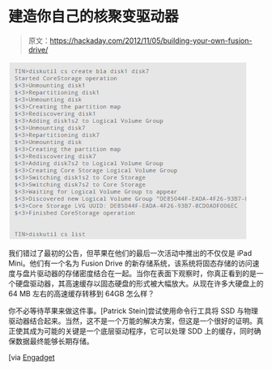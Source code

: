 # 建造你自己的核聚变驱动器

> 原文：<https://hackaday.com/2012/11/05/building-your-own-fusion-drive/>

![](img/82765e466b5eb272728e47dbf7362c20.png "building-your-own-fusion-drive")

我们错过了最初的公告，但苹果在他们的最后一次活动中推出的不仅仅是 iPad Mini。他们有一个名为 Fusion Drive 的新存储系统，该系统将固态存储的访问速度与盘片驱动器的存储密度结合在一起。当你在表面下观察时，你真正看到的是一个硬盘驱动器，其高速缓存以固态硬盘的形式被大幅放大。从现在许多大硬盘上的 64 MB 左右的高速缓存转移到 64GB 怎么样？

你不必等待苹果来做这件事。[Patrick Stein]尝试使用命令行工具将 SSD 与物理驱动器结合起来。当然，这不是一个万能的解决方案，但这是一个很好的证明。真正使其成为可能的关键是一个底层驱动程序，它可以处理 SDD 上的缓存，同时确保数据最终能够长期存储。

[via [Engadget](http://www.engadget.com/2012/11/01/mac-pro-owner-crafts-an-example-fusion-drive/)